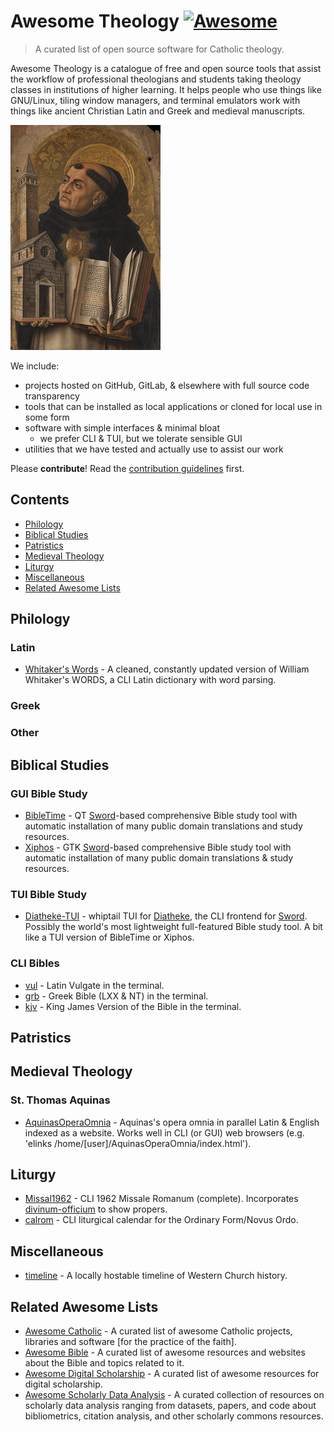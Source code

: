 # Awesome Theology [![Awesome](https://awesome.re/badge-flat2.svg)](https://awesome.re)

> A curated list of open source software for Catholic theology.

Awesome Theology is a catalogue of free and open source tools that assist the workflow of professional theologians and students taking theology classes in institutions of higher learning. It helps people who use things like GNU/Linux, tiling window managers, and terminal emulators work with things like ancient Christian Latin and Greek and medieval manuscripts.

![aquinas](aquinas.png)

We include:
- projects hosted on GitHub, GitLab, & elsewhere with full source code transparency
- tools that can be installed as local applications or cloned for local use in some form
- software with simple interfaces & minimal bloat
    - we prefer CLI & TUI, but we tolerate sensible GUI
- utilities that we have tested and actually use to assist our work

Please **contribute**! Read the [contribution guidelines](contributing.md) first.

## Contents

- [Philology](#philology)
- [Biblical Studies](#bible)
- [Patristics](#patristics)
- [Medieval Theology](#medieval-theology)
- [Liturgy](#liturgy)
- [Miscellaneous](#miscellaneous)
- [Related Awesome Lists](#related-awesome-lists)

## Philology

### Latin

- [Whitaker's Words](https://github.com/srophe/srophe-app-data) - A cleaned, constantly updated version of William Whitaker's WORDS, a CLI Latin dictionary with word parsing.

### Greek

### Other

## Biblical Studies

### GUI Bible Study
- [BibleTime](https://github.com/bibletime/bibletime) - QT [Sword](https://crosswire.org/sword/index.jsp)-based comprehensive Bible study tool with automatic installation of many public domain translations and study resources.
- [Xiphos](https://github.com/crosswire/xiphos) - GTK [Sword](https://crosswire.org/sword/index.jsp)-based comprehensive Bible study tool with automatic installation of many public domain translations & study resources.

### TUI Bible Study
- [Diatheke-TUI](https://github.com/ct-woodland/diatheke-tui) - whiptail TUI for [Diatheke](https://wiki.crosswire.org/Frontends:Diatheke), the CLI frontend for [Sword](https://crosswire.org/sword/index.jsp). Possibly the world's most lightweight full-featured Bible study tool. A bit like a TUI version of BibleTime or Xiphos.

### CLI Bibles
- [vul](https://github.com/LukeSmithxyz/vul) - Latin Vulgate in the terminal.
- [grb](https://github.com/LukeSmithxyz/grb) - Greek Bible (LXX & NT) in the terminal.
- [kjv](https://github.com/bontibon/kjv) - King James Version of the Bible in the terminal.

## Patristics

## Medieval Theology

### St. Thomas Aquinas

- [AquinasOperaOmnia](https://github.com/Geremia/AquinasOperaOmnia) - Aquinas's opera omnia in parallel Latin & English indexed as a website. Works well in CLI (or GUI) web browsers (e.g. 'elinks /home/[user]/AquinasOperaOmnia/index.html').

## Liturgy

- [Missal1962](https://github.com/mmolenda/Missal1962) - CLI 1962 Missale Romanum (complete). Incorporates [divinum-officium](https://github.com/DivinumOfficium/divinum-officium) to show propers.
- [calrom](https://github.com/calendarium-romanum/calrom) - CLI liturgical calendar for the Ordinary Form/Novus Ordo.

## Miscellaneous

- [timeline](https://github.com/Kazark/timeline) - A locally hostable timeline of Western Church history.

## Related Awesome Lists

- [Awesome Catholic](https://github.com/servusDei2018/awesome-catholic) - A curated list of awesome Catholic projects, libraries and software [for the practice of the faith].
- [Awesome Bible](https://github.com/awesome-bible/awesome-bible.github.io) - A curated list of awesome resources and websites about the Bible and topics related to it.
- [Awesome Digital Scholarship](https://github.com/ubc-library-rc/awesome-digital-scholarship) - A curated list of awesome resources for digital scholarship.
- [Awesome Scholarly Data Analysis](https://github.com/napsternxg/awesome-scholarly-data-analysis) - A curated collection of resources on scholarly data analysis ranging from datasets, papers, and code about bibliometrics, citation analysis, and other scholarly commons resources.
